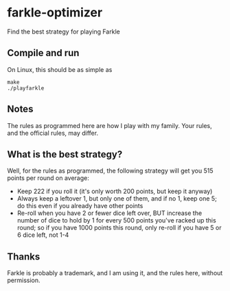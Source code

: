 # farkle-optimizer
Find the best strategy for playing Farkle

## Compile and run
On Linux, this should be as simple as

    make
    ./playfarkle

## Notes
The rules as programmed here are how I play with my family. Your rules, and the official rules, may differ.

## What is the best strategy?
Well, for the rules as programmed, the following strategy will get you 515 points per round on average:

* Keep 222 if you roll it (it's only worth 200 points, but keep it anyway)
* Always keep a leftover 1, but only one of them, and if no 1, keep one 5; do this even if you already have other points
* Re-roll when you have 2 or fewer dice left over, BUT increase the number of dice to hold by 1 for every 500 points you've racked up this round; so if you have 1000 points this round, only re-roll if you have 5 or 6 dice left, not 1-4

## Thanks
Farkle is probably a trademark, and I am using it, and the rules here, without permission.
